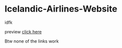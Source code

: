 # Icelandic-Airlines-Website
idfk

preview [click here](https://imcanada.github.io/Icelandic-Airlines-Website)

Btw none of the links work

